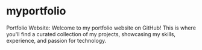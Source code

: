 # myportfolio
Portfolio Website:  Welcome to my portfolio website on GitHub! This is where you'll find a curated collection of my projects, showcasing my skills, experience, and passion for technology.
